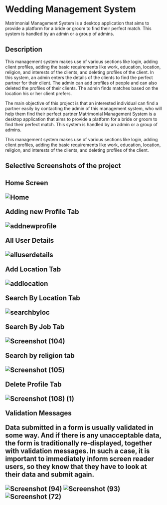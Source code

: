 # Wedding Management System
Matrimonial Management System is a desktop application that aims to provide a
platform for a bride or groom to find their perfect match. This system is handled by
an admin or a group of admins.

## Description
This management system makes use of various sections like login, adding client
profiles, adding the basic requirements like work, education, location, religion, and
interests of the clients, and deleting profiles of the client.
In this system, an admin enters the details of the clients to find the perfect partner
for their client. The admin can add profiles of people and can also deleted the
profiles of their clients. The admin finds matches based on the location his or her
client prefers.

The main objective of this project is that an interested individual can find a partner
easily by contacting the admin of this management system, who will help them
find their perfect partner.Matrimonial Management System is a desktop application that aims to provide a
platform for a bride or groom to find their perfect match. This system is handled by
an admin or a group of admins.

This management system makes use of various sections like login, adding client
profiles, adding the basic requirements like work, education, location, religion, and
interests of the clients, and deleting profiles of the client.
<h2>Selective Screenshots of the project<h2>
  Home Screen
  
  
  
![Home](https://github.com/Merlyn10/weddingmanagement/assets/109803991/c6b18ce4-2a4d-46cd-abef-46ed10777ac9)
  
  
  
Adding new Profile Tab
  
  
  
![addnewprofile](https://github.com/Merlyn10/weddingmanagement/assets/109803991/5bf145f5-61bd-4ed1-823c-829ce961583b)
  
  
All User Details
  
  
  
 ![alluserdetails](https://github.com/Merlyn10/weddingmanagement/assets/109803991/83eec90e-f781-4c8e-9492-960674d3fa51)


  
  
 Add Location Tab
  
  
  
![addlocation](https://github.com/Merlyn10/weddingmanagement/assets/109803991/b7c882dc-a90d-446f-a274-b8d25f0bbb7b)
  
  
  Search By Location Tab

  
  
  
![searchbyloc](https://github.com/Merlyn10/weddingmanagement/assets/109803991/be1ddff8-39e3-42b6-9eb0-4a7898f13eb2)
  
  
 Search By Job Tab

  
  
   ![Screenshot (104)](https://github.com/Merlyn10/weddingmanagement/assets/109803991/36bd1d49-be88-4006-8f0f-f63510b52150)

  
 Search by religion tab
  
  
 
![Screenshot (105)](https://github.com/Merlyn10/weddingmanagement/assets/109803991/ae0466a2-de80-4d9b-b47b-b6d0097e2cd5)

  
  Delete Profile Tab
  
  
  ![Screenshot (108) (1)](https://github.com/Merlyn10/weddingmanagement/assets/109803991/20931b26-0a7c-4926-9bda-829d16775f1c)

  
  
Validation Messages
<p>Data submitted in a form is usually validated in some way. And if there is any unacceptable data, the form is traditionally re-displayed, together with validation messages. In such a case, it is important to immediately inform screen reader users, so they know that they have to look at their data and submit again.</p>
  
  
 ![Screenshot (94)](https://github.com/Merlyn10/weddingmanagement/assets/109803991/81f86172-fc37-4e69-aaa1-de51059fa164)
![Screenshot (93)](https://github.com/Merlyn10/weddingmanagement/assets/109803991/5de47321-3e3c-496a-b947-7366a05e544b)
![Screenshot (72)](https://github.com/Merlyn10/weddingmanagement/assets/109803991/b6434ef8-4bb1-4ff2-b885-3466189ae4fa)
